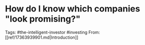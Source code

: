 # How do I know which companies "look promising?"


Tags: #the-intelligent-investor #investing
From: [[ref/17363939901.md|Introduction]]